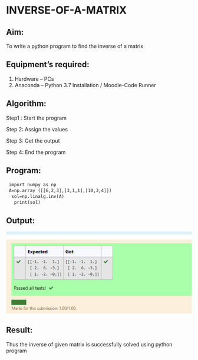 # INVERSE-OF-A-MATRIX
## Aim:
To write a python program to find the inverse of a matrix
## Equipment’s required:
1. 	Hardware – PCs
2. 	Anaconda – Python 3.7 Installation / Moodle-Code Runner
## Algorithm:
Step1 :
Start the program

Step 2:
Assign the values

Step 3:
Get the output

Step 4:
End the program

## Program:
```
 import numpy as np
 A=np.array ([[6,2,3],[3,1,1],[10,3,4]])
  sol=np.linalg.inv(A)
   print(sol)
   ```
## Output:
![output](IOM.png)
## Result:
Thus the inverse of given matrix is successfully solved using python program

